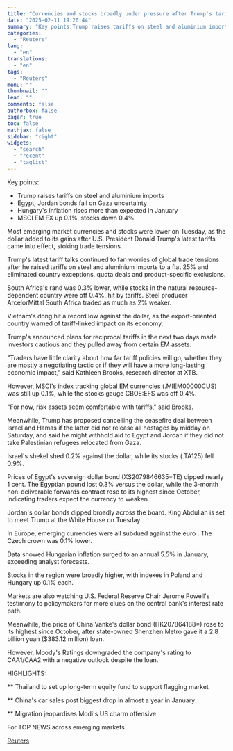 ```yaml
---
title: "Currencies and stocks broadly under pressure after Trump's tariffs"
date: "2025-02-11 19:20:44"
summary: "Key points:Trump raises tariffs on steel and aluminium importsEgypt, Jordan bonds fall on Gaza uncertaintyHungary's inflation rises more than expected in JanuaryMSCI EM FX up 0.1%, stocks down 0.4% Most emerging market currencies and stocks were lower on Tuesday, as the dollar added to its gains after U.S. President Donald..."
categories:
  - "Reuters"
lang:
  - "en"
translations:
  - "en"
tags:
  - "Reuters"
menu: ""
thumbnail: ""
lead: ""
comments: false
authorbox: false
pager: true
toc: false
mathjax: false
sidebar: "right"
widgets:
  - "search"
  - "recent"
  - "taglist"
---
```


Key points:

* Trump raises tariffs on steel and aluminium imports
* Egypt, Jordan bonds fall on Gaza uncertainty
* Hungary's inflation rises more than expected in January
* MSCI EM FX up 0.1%, stocks down 0.4%

Most emerging market currencies and stocks were lower on Tuesday, as the dollar added to its gains after U.S. President Donald Trump's latest tariffs came into effect, stoking trade tensions.

Trump's latest tariff talks continued to fan worries of global trade tensions after he raised tariffs on steel and aluminium imports to a flat 25% and eliminated country exceptions, quota deals and product-specific exclusions.

South Africa's rand was 0.3% lower, while stocks in the natural resource-dependent country were off 0.4%, hit by tariffs. Steel producer ArcelorMittal South Africa traded as much as 2% weaker.

Vietnam's dong hit a record low against the dollar, as the export-oriented country warned of tariff-linked impact on its economy.

Trump's announced plans for reciprocal tariffs in the next two days made investors cautious and they pulled away from certain EM assets.

"Traders have little clarity about how far tariff policies will go, whether they are mostly a negotiating tactic or if they will have a more long-lasting economic impact," said Kathleen Brooks, research director at XTB.

However, MSCI's index tracking global EM currencies (.MIEM00000CUS) was still up 0.1%, while the stocks gauge CBOE:EFS was off 0.4%.

"For now, risk assets seem comfortable with tariffs," said Brooks.

Meanwhile, Trump has proposed cancelling the ceasefire deal between Israel and Hamas if the latter did not release all hostages by midday on Saturday, and said he might withhold aid to Egypt and Jordan if they did not take Palestinian refugees relocated from Gaza.

Israel's shekel shed 0.2% against the dollar, while its stocks (.TA125) fell 0.9%.

Prices of Egypt's sovereign dollar bond (XS2079846635=TE) dipped nearly 1 cent. The Egyptian pound lost 0.3% versus the dollar, while the 3-month non-deliverable forwards contract rose to its highest since October, indicating traders expect the currency to weaken.

Jordan's dollar bonds dipped broadly across the board. King Abdullah is set to meet Trump at the White House on Tuesday.

In Europe, emerging currencies were all subdued against the euro . The Czech crown was 0.1% lower.

Data showed Hungarian inflation surged to an annual 5.5% in January, exceeding analyst forecasts.

Stocks in the region were broadly higher, with indexes in Poland and Hungary up 0.1% each.

Markets are also watching U.S. Federal Reserve Chair Jerome Powell's testimony to policymakers for more clues on the central bank's interest rate path.

Meanwhile, the price of China Vanke's dollar bond (HK207864188=) rose to its highest since October, after state-owned Shenzhen Metro gave it a 2.8 billion yuan ($383.12 million) loan.

However, Moody's Ratings downgraded the company's rating to CAA1/CAA2 with a negative outlook despite the loan.

HIGHLIGHTS:

\*\* Thailand to set up long-term equity fund to support flagging market

\*\* China's car sales post biggest drop in almost a year in January

\*\* Migration jeopardises Modi's US charm offensive

For TOP NEWS across emerging markets

[Reuters](https://www.tradingview.com/news/reuters.com,2025:newsml_L4N3P20KK:0-currencies-and-stocks-broadly-under-pressure-after-trump-s-tariffs/)
